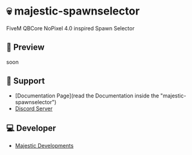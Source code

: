 # 💀 majestic-spawnselector
FiveM QBCore NoPixel 4.0 inspired Spawn Selector

## 👀 Preview
soon


## 🤝 Support
- [Documentation Page](read the Documentation inside the "majestic-spawnselector")
- [Discord Server](https://discord.gg/SbjjtT9WsG)

## 💻 Developer
- [Majestic Developments](https://discord.gg/SbjjtT9WsG)
